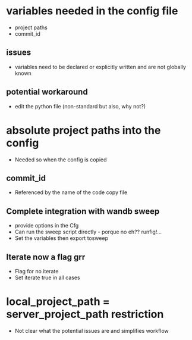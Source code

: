 # variables needed in the config file
- project paths
- commit_id

## issues
- variables need to be declared or explicitly written and are not globally known

## potential workaround
- edit the python file (non-standard but also, why not?)

# absolute project paths into the config
- Needed so when the config is copied 

## commit_id
- Referenced by the name of the code copy file

## Complete integration with wandb sweep
- provide options in the Cfg
- Can run the sweep script directly - porque no eh?? runfig!... 
- Set the variables then export tosweep

## Iterate now a flag grr
- Flag for no iterate
- Set iterate true in all cases

# local_project_path = server_project_path restriction
- Not clear what the potential issues are and simplifies workflow
